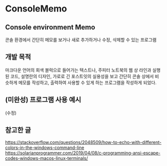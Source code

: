 # ConsoleMemo
## Console environment Memo
콘솔 환경에서 간단히 메모를 보거나 새로 추가하거나 수정, 삭제할 수 있는 프로그램


## 개발 목적
마크다운 언어의 회색 블럭으로 들어가는 텍스트나, 주피터 노트북의 웹 상 라인과 실행된 코드, 설명란의 디자인, 가로로 긴 포스트잇의 실용성을 보고
간단히 콘솔 상에서 비슷하게 메모를 작성하고, 출력하여 사용할 수 있게 하는 프로그램을 작성하게 되었다.

## (미완성) 프로그램 사용 예시
(수정)

## 참고한 글
https://stackoverflow.com/questions/2048509/how-to-echo-with-different-colors-in-the-windows-command-line
https://solarianprogrammer.com/2019/04/08/c-programming-ansi-escape-codes-windows-macos-linux-terminals/
